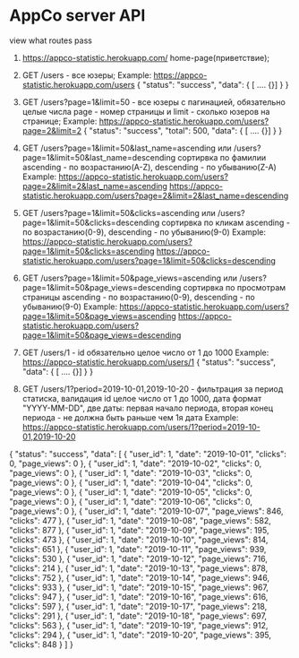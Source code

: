# AppCo server API

view what routes pass

1. https://appco-statistic.herokuapp.com/ home-page(приветствие);

2. GET /users - все юзеры;
   Example: https://appco-statistic.herokuapp.com/users
           {
            "status": "success",
            "data": { [ .... {}] }
           }
            
3. GET /users?page=1&limit=50 - все юзеры с пагинацией, 
обязательно целые числа page - номер страницы и limit - сколько юзеров на странице;
  Example: https://appco-statistic.herokuapp.com/users?page=2&limit=2
  {
    "status": "success",
    "total": 500,
    "data": { [ .... {}] }
  }
  
  4. GET /users?page=1&limit=50&last_name=ascending или /users?page=1&limit=50&last_name=descending
  сортирвка по фамилии ascending - по возрастанию(A-Z), descending - по убыванию(Z-A)
  Example: https://appco-statistic.herokuapp.com/users?page=2&limit=2&last_name=ascending
           https://appco-statistic.herokuapp.com/users?page=2&limit=2&last_name=descending
           
  5. GET /users?page=1&limit=50&clicks=ascending или /users?page=1&limit=50&clicks=descending
  сортирвка по кликам ascending - по возрастанию(0-9), descending - по убыванию(9-0)
  Example: https://appco-statistic.herokuapp.com/users?page=1&limit=50&clicks=ascending
           https://appco-statistic.herokuapp.com/users?page=1&limit=50&clicks=descending
   
  6. GET /users?page=1&limit=50&page_views=ascending или /users?page=1&limit=50&page_views=descending
  сортирвка по просмотрам страницы ascending - по возрастанию(0-9), descending - по убыванию(9-0)
  Example: https://appco-statistic.herokuapp.com/users?page=1&limit=50&page_views=ascending
           https://appco-statistic.herokuapp.com/users?page=1&limit=50&page_views=descending
           
  7. GET /users/1 - id обязательно целое число от 1 до 1000
    Example: https://appco-statistic.herokuapp.com/users/1
    {
    "status": "success",
    "data": { [ .... {}] }
    }
   
   8. GET /users/1?period=2019-10-01,2019-10-20 - фильтрация за период статиска, валидация id целое число от 1 до 1000,
   дата формат "YYYY-MM-DD", две даты: первая начало периода, вторая конец периода - не должна быть раньше чем 1я дата
   Example: https://appco-statistic.herokuapp.com/users/1?period=2019-10-01,2019-10-20
   
   {
    "status": "success",
    "data": [
        {
            "user_id": 1,
            "date": "2019-10-01",
            "clicks": 0,
            "page_views": 0
        },
        {
            "user_id": 1,
            "date": "2019-10-02",
            "clicks": 0,
            "page_views": 0
        },
        {
            "user_id": 1,
            "date": "2019-10-03",
            "clicks": 0,
            "page_views": 0
        },
        {
            "user_id": 1,
            "date": "2019-10-04",
            "clicks": 0,
            "page_views": 0
        },
        {
            "user_id": 1,
            "date": "2019-10-05",
            "clicks": 0,
            "page_views": 0
        },
        {
            "user_id": 1,
            "date": "2019-10-06",
            "clicks": 0,
            "page_views": 0
        },
        {
            "user_id": 1,
            "date": "2019-10-07",
            "page_views": 846,
            "clicks": 477
        },
        {
            "user_id": 1,
            "date": "2019-10-08",
            "page_views": 582,
            "clicks": 877
        },
        {
            "user_id": 1,
            "date": "2019-10-09",
            "page_views": 195,
            "clicks": 473
        },
        {
            "user_id": 1,
            "date": "2019-10-10",
            "page_views": 814,
            "clicks": 651
        },
        {
            "user_id": 1,
            "date": "2019-10-11",
            "page_views": 939,
            "clicks": 530
        },
        {
            "user_id": 1,
            "date": "2019-10-12",
            "page_views": 716,
            "clicks": 214
        },
        {
            "user_id": 1,
            "date": "2019-10-13",
            "page_views": 878,
            "clicks": 752
        },
        {
            "user_id": 1,
            "date": "2019-10-14",
            "page_views": 946,
            "clicks": 933
        },
        {
            "user_id": 1,
            "date": "2019-10-15",
            "page_views": 967,
            "clicks": 947
        },
        {
            "user_id": 1,
            "date": "2019-10-16",
            "page_views": 616,
            "clicks": 597
        },
        {
            "user_id": 1,
            "date": "2019-10-17",
            "page_views": 218,
            "clicks": 291
        },
        {
            "user_id": 1,
            "date": "2019-10-18",
            "page_views": 697,
            "clicks": 563
        },
        {
            "user_id": 1,
            "date": "2019-10-19",
            "page_views": 912,
            "clicks": 294
        },
        {
            "user_id": 1,
            "date": "2019-10-20",
            "page_views": 395,
            "clicks": 848
        }
    ]
}
   
           
           
